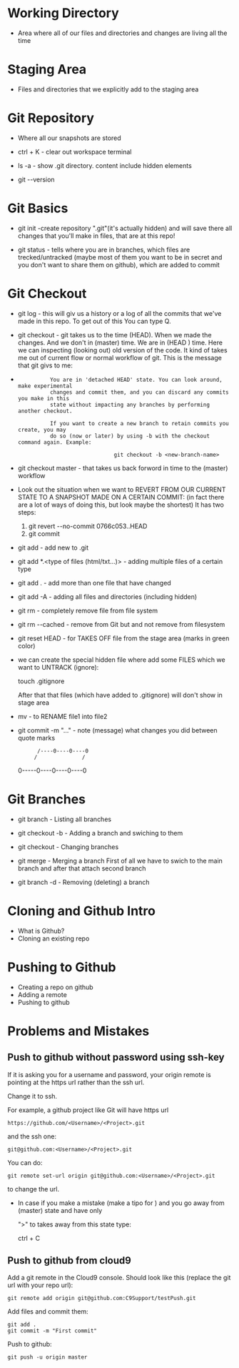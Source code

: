 # Working Directory
- Area where all of our files and directories and changes are living all the time

# Staging Area
- Files and directories that we explicitly add to the staging area

# Git Repository
- Where all our snapshots are stored

* ctrl + K - clear out workspace terminal
* ls -a - show .git directory. content include hidden elements



* git   --version



# Git Basics
* git init -create repository ".git"(it's actually hidden) and 
            will save there all changes that you'll make in files, 
            that are at this repo!

* git status - tells where you are in branches, which files are
               trecked/untracked (maybe most of them you want 
               to be in secret and you don't want to share them
               on github), which are added to commit


# Git Checkout
* git log - this will giv us a history or a log of all the commits
            that we've made in this repo. To get out of this You
            can type Q. 
* git checkout <commit id> - git takes us to the <commit id> time (HEAD).
                When we made the <commit id> changes. And we don't in 
                (master) time. We are in (HEAD <commit id>) time. Here we
                can inspecting (looking out) old version of the code. It
                kind of takes me out of current flow or normal workflow 
                of git. This is the message that git givs to me:

*               You are in 'detached HEAD' state. You can look around, make experimental
                changes and commit them, and you can discard any commits you make in this
                state without impacting any branches by performing another checkout.

                If you want to create a new branch to retain commits you create, you may
                do so (now or later) by using -b with the checkout command again. Example:

                                    git checkout -b <new-branch-name>

* git checkout master - that takes us back forword in time to the 
                        (master) workflow
                
* Look out the situation when we want to 
  REVERT FROM OUR CURRENT STATE TO A 
  SNAPSHOT MADE ON A CERTAIN COMMIT: 
  (in fact there are a lot of ways of 
  doing this, but look maybe the shortest)
  It has two steps:
    1)  git revert --no-commit 0766c053..HEAD
    2)  git commit




* git add <file> - add new <file> to .git
* git add *.<type of files (html/txt...)> - adding multiple files
            of a certain type
* git add . - add more than one file that have changed
* git add -A - adding all files and directories (including hidden)


* git rm <file> - completely remove file from file system
* git rm --cached <file> - remove from Git but and not remove from
                filesystem




* git reset HEAD <file> - for TAKES OFF file from the stage area
                (marks in green color)

* we can create the special hidden file where add some FILES which we
    want to UNTRACK (ignore):
   
    touch .gitignore
    
    After that that files (which have added to .gitignore) will don't
    show in stage area

* mv <file1> <file2> - to RENAME file1 into file2
    

* git commit -m "..." - note (message) what changes you did between
                        quote marks

       
            /----0----0----0
           /              /
    0-----0----0----0----0

# Git Branches

* git branch  - Listing all branches   
    
* git checkout -b <new branch name> - Adding a branch and swiching to them

* git checkout <branch name> - Changing branches

* git merge <merging branch name>- Merging a branch 
    First of all we have to swich to the main branch and after that attach
    second branch

* git branch -d <branch name> - Removing (deleting) a branch



# Cloning and Github Intro
* What is Github?
* Cloning an existing repo

# Pushing to Github
* Creating a repo on github
* Adding a remote
* Pushing to github


# Problems and Mistakes

## Push to github without password using ssh-key

If it is asking you for a username and password, your origin remote is pointing at the https url rather than the ssh url.

Change it to ssh.

For example, a github project like Git will have https url

    https://github.com/<Username>/<Project>.git
and the ssh one:

    git@github.com:<Username>/<Project>.git
You can do:

    git remote set-url origin git@github.com:<Username>/<Project>.git
to change the url.
    
* In case if you make a mistake (make a tipo for ) and you go away from
(master) state and have only 
    
    ">" 
to takes away from this state type:
    
    ctrl + C

## Push to github from cloud9

Add a git remote in the Cloud9 console. Should look like this (replace the git url with your repo url): 

    git remote add origin git@github.com:C9Support/testPush.git 

Add files and commit them:

    git add . 
    git commit -m "First commit"

Push to github: 

    git push -u origin master